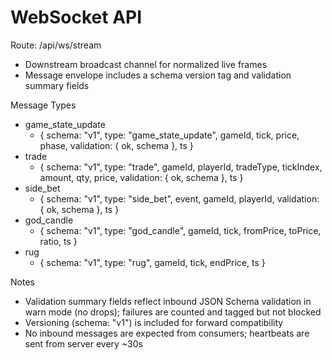 # WebSocket API

Route: /api/ws/stream
- Downstream broadcast channel for normalized live frames
- Message envelope includes a schema version tag and validation summary fields

Message Types
- game_state_update
  - { schema: "v1", type: "game_state_update", gameId, tick, price, phase, validation: { ok, schema }, ts }
- trade
  - { schema: "v1", type: "trade", gameId, playerId, tradeType, tickIndex, amount, qty, price, validation: { ok, schema }, ts }
- side_bet
  - { schema: "v1", type: "side_bet", event, gameId, playerId, validation: { ok, schema }, ts }
- god_candle
  - { schema: "v1", type: "god_candle", gameId, tick, fromPrice, toPrice, ratio, ts }
- rug
  - { schema: "v1", type: "rug", gameId, tick, endPrice, ts }

Notes
- Validation summary fields reflect inbound JSON Schema validation in warn mode (no drops); failures are counted and tagged but not blocked
- Versioning (schema: "v1") is included for forward compatibility
- No inbound messages are expected from consumers; heartbeats are sent from server every ~30s